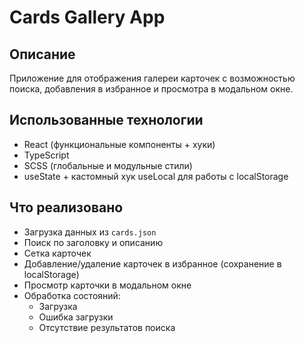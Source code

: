 # Cards Gallery App

## Описание

Приложение для отображения галереи карточек с возможностью поиска, добавления в избранное и просмотра в модальном окне.

## Использованные технологии

- React (функциональные компоненты + хуки)
- TypeScript
- SCSS (глобальные и модульные стили)
- useState + кастомный хук useLocal для работы с localStorage

## Что реализовано

- Загрузка данных из `cards.json`
- Поиск по заголовку и описанию
- Сетка карточек
- Добавление/удаление карточек в избранное (сохранение в localStorage)
- Просмотр карточки в модальном окне
- Обработка состояний:
    - Загрузка
    - Ошибка загрузки
    - Отсутствие результатов поиска